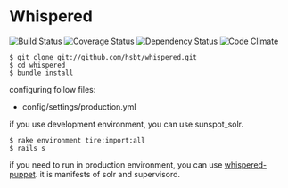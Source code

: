 # Whispered

[![Build Status](https://secure.travis-ci.org/hsbt/whispered.png)](https://travis-ci.org/hsbt/whispered) [![Coverage Status](https://coveralls.io/repos/hsbt/whispered/badge.png?branch=master)](https://coveralls.io/r/hsbt/whispered) [![Dependency Status](https://gemnasium.com/hsbt/whispered.png)](https://gemnasium.com/hsbt/whispered) [![Code Climate](https://codeclimate.com/github/hsbt/whispered.png)](https://codeclimate.com/github/hsbt/whispered)

```
$ git clone git://github.com/hsbt/whispered.git
$ cd whispered
$ bundle install
```

configuring follow files:

 * config/settings/production.yml

if you use development environment, you can use sunspot_solr.

```
$ rake environment tire:import:all
$ rails s
```

if you need to run in production environment, you can use [whispered-puppet](https://github.com/hsbt/whispered-puppet). it is manifests of solr and supervisord.
